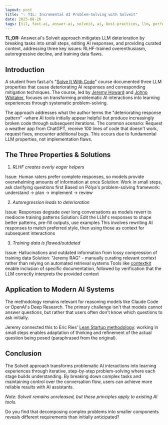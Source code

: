 ```yaml
---
layout: post
title: "💡 TIL: Incremental AI Problem-Solving with Solveit"
date: 2025-08-26
tags: [til, fast-ai, answer-ai, solveit, ai, best-practices, llm, performance, productivity, prompt-engineering]
---
```


**TL;DR:** Answer.ai's Solveit approach mitigates LLM deterioration by breaking tasks into small steps, editing AI responses, and providing curated context, addressing three key issues: RLHF-trained overenthusiasm, autoregressive decline, and training data flaws.
<!--more-->

## Introduction

A student from fast.ai's "[Solve It With Code](http://solveit.fast.ai/)" course documented three LLM properties that cause deteriorating AI responses and corresponding mitigation techniques. The course, led by [Jeremy Howard](https://nitter.poast.org/jeremyphoward) and [Johno Whitaker](https://nitter.poast.org/johnowhitaker), focuses on transforming problematic AI interactions into learning experiences through systematic problem-solving.

The approach addresses what the author terms the "deteriorating response pattern" -where AI tools initially appear helpful but produce increasingly broken code through subsequent iterations. The common scenario: Request a weather app from ChatGPT, receive 100 lines of code that doesn't work, request fixes, encounter additional bugs. This occurs due to fundamental LLM properties, not implementation flaws.

## The Three Properties & Solutions

1. _RLHF creates overly eager helpers_

Issue: Human raters prefer complete responses, so models provide overwhelming amounts of information at once Solution: Work in small steps, ask clarifying questions first Based on Pólya's problem-solving framework: understand → plan → implement → review

2. _Autoregression leads to deterioration_

Issue: Responses degrade over long conversations as models revert to mediocre training patterns Solution: Edit the LLM's responses to shape better patterns, pre-fill outputs, use examples This involves rewriting AI responses to match preferred style, then using those as context for subsequent interactions

3. _Training data is flawed/outdated_

Issue: Hallucinations and outdated information from lossy compression of training data Solution: "Jeremy RAG" - manually curating relevant context rather than relying on automated retrieval systems Tools like [contextkit](https://github.com/AnswerDotAI/contextkit) enable inclusion of specific documentation, followed by verification that the LLM correctly interprets the provided context

## Application to Modern AI Systems

The methodology remains relevant for reasoning models like Claude Code or OpenAI's Deep Research. The primary challenge isn't that models cannot answer questions, but rather that users often don't know which questions to ask initially.

Jeremy connected this to Eric Ries' [Lean Startup methodology](https://theleanstartup.com/principles): working in small steps enables adaptation of thinking and refinement of the actual question being posed (paraphrased from the original).

## Conclusion

The Solveit approach transforms problematic AI interactions into learning experiences through iterative, step-by-step problem-solving where each stage builds understanding. By breaking down complex tasks and maintaining control over the conversation flow, users can achieve more reliable results with AI assistants.

_Note: Solveit remains unreleased, but these principles apply to existing AI tools._

Do you find that decomposing complex problems into smaller components reveals different requirements than initially anticipated?
